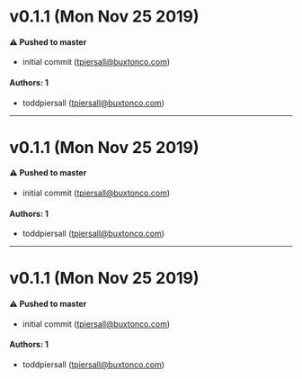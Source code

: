 # v0.1.1 (Mon Nov 25 2019)

#### ⚠️  Pushed to master

- initial commit  (tpiersall@buxtonco.com)

#### Authors: 1

- toddpiersall (tpiersall@buxtonco.com)

---

# v0.1.1 (Mon Nov 25 2019)

#### ⚠️  Pushed to master

- initial commit  (tpiersall@buxtonco.com)

#### Authors: 1

- toddpiersall (tpiersall@buxtonco.com)

---

# v0.1.1 (Mon Nov 25 2019)

#### ⚠️  Pushed to master

- initial commit  (tpiersall@buxtonco.com)

#### Authors: 1

- toddpiersall (tpiersall@buxtonco.com)